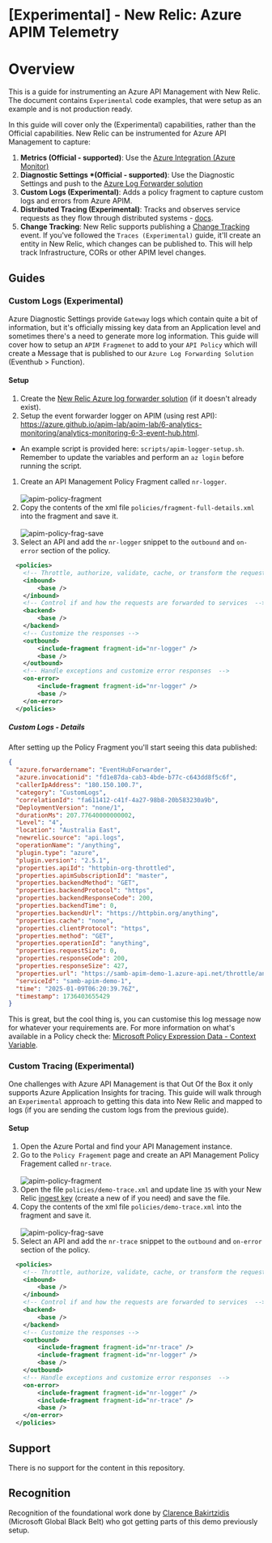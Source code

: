 # [Experimental] - New Relic: Azure APIM Telemetry

# Overview

This is a guide for instrumenting an Azure API Management with New Relic. The document contains `Experimental` code examples, that were setup as an example and is not production ready. 

In this guide will cover only the (Experimental) capabilities, rather than the Official capabilities. New Relic can be instrumented for Azure API Management to capture:

1. **Metrics (Official - supported)**: Use the [Azure Integration (Azure Monitor)](https://docs.newrelic.com/docs/infrastructure/microsoft-azure-integrations/get-started/activate-azure-integrations/)
1. **Diagnostic Settings *(Official - supported)**: Use the Diagnostic Settings and push to the [Azure Log Forwarder solution](https://docs.newrelic.com/docs/logs/forward-logs/azure-log-forwarding/)
1. **Custom Logs (Experimental)**: Adds a policy fragment to capture custom logs and errors from Azure APIM.
1. **Distributed Tracing (Experimental)**: Tracks and observes service requests as they flow through distributed systems - [docs](https://docs.newrelic.com/docs/distributed-tracing/concepts/introduction-distributed-tracing/).
1. **Change Tracking**: New Relic supports publishing a [Change Tracking](https://docs.newrelic.com/docs/change-tracking/change-tracking-introduction/) event. If you've followed the `Traces (Experimental)` guide, it'll create an entity in New Relic, which changes can be published to. This will help track Infrastructure, CORs or other APIM level changes. 


## Guides

### Custom Logs (Experimental)

Azure Diagnostic Settings provide `Gateway` logs which contain quite a bit of information, but it's officially missing key data from an Application level and sometimes there's a need to generate more log information. This guide will cover how to setup an `APIM Fragmenet` to add to your `API Policy` which will create a Message that is published to our `Azure Log Forwarding Solution` (Eventhub > Function).

#### Setup

1. Create the [New Relic Azure log forwarder solution](https://docs.newrelic.com/docs/logs/forward-logs/azure-log-forwarding/) (if it doesn't already exist).
1. Setup the event forwarder logger on APIM (using rest API): https://azure.github.io/apim-lab/apim-lab/6-analytics-monitoring/analytics-monitoring-6-3-event-hub.html.
  - An example script is provided here: `scripts/apim-logger-setup.sh`.
  Remember to update the variables and perform an `az login` before running the script.
1. Create an API Management Policy Fragment called `nr-logger`. <br><br>
  ![apim-policy-fragment](.imgs/apim-policy-fragments.png)
1. Copy the contents of the xml file `policies/fragment-full-details.xml` into the fragment and save it. <br><br>
  ![apim-policy-frag-save](.imgs/fragment-applied.png)
1. Select an API and add the `nr-logger` snippet to the `outbound` and `on-error` section of the policy. 
  ```xml
    <policies>
      <!-- Throttle, authorize, validate, cache, or transform the requests -->
      <inbound>
          <base />
      </inbound>
      <!-- Control if and how the requests are forwarded to services  -->
      <backend>
          <base />
      </backend>
      <!-- Customize the responses -->
      <outbound>
          <include-fragment fragment-id="nr-logger" />
          <base />
      </outbound>
      <!-- Handle exceptions and customize error responses  -->
      <on-error>
          <include-fragment fragment-id="nr-logger" />
          <base />
      </on-error>
    </policies>
  ```


##### Custom Logs - Details

After setting up the Policy Fragment you'll start seeing this data published:

```json
{
  "azure.forwardername": "EventHubForwarder",
  "azure.invocationid": "fd1e87da-cab3-4bde-b77c-c643dd8f5c6f",
  "callerIpAddress": "180.150.100.7",
  "category": "CustomLogs",
  "correlationId": "fa611412-c41f-4a27-98b8-20b583230a9b",
  "DeploymentVersion": "none/1",
  "durationMs": 207.77640000000002,
  "Level": "4",
  "location": "Australia East",
  "newrelic.source": "api.logs",
  "operationName": "/anything",
  "plugin.type": "azure",
  "plugin.version": "2.5.1",
  "properties.apiId": "httpbin-org-throttled",
  "properties.apimSubscriptionId": "master",
  "properties.backendMethod": "GET",
  "properties.backendProtocol": "https",
  "properties.backendResponseCode": 200,
  "properties.backendTime": 0,
  "properties.backendUrl": "https://httpbin.org/anything",
  "properties.cache": "none",
  "properties.clientProtocol": "https",
  "properties.method": "GET",
  "properties.operationId": "anything",
  "properties.requestSize": 0,
  "properties.responseCode": 200,
  "properties.responseSize": 427,
  "properties.url": "https://samb-apim-demo-1.azure-api.net/throttle/anything",
  "serviceId": "samb-apim-demo-1",
  "time": "2025-01-09T06:20:39.76Z",
  "timestamp": 1736403655429
}
```

This is great, but the cool thing is, you can customise this log message now for whatever your requirements are.  For more information on what's available in a Policy check the: [Microsoft Policy Expression Data - Context Variable](https://learn.microsoft.com/en-us/azure/api-management/api-management-policy-expressions).


### Custom Tracing (Experimental)

One challenges with Azure API Management is that Out Of the Box it only supports Azure Application Insights for tracing. This guide will walk through an `Experimental` approach to getting this data into New Relic and mapped to logs (if you are sending the custom logs from the previous guide).

#### Setup

1. Open the Azure Portal and find your API Management instance.
1. Go to the `Policy Fragement` page and create an API Management Policy Fragement called `nr-trace`.  <br><br>
  ![apim-policy-fragment](.imgs/apim-policy-fragments.png)
1. Open the file `policies/demo-trace.xml` and update line `35` with your New Relic [ingest key](https://docs.newrelic.com/docs/apis/intro-apis/new-relic-api-keys/) (create a new of if you need) and save the file.
1. Copy the contents of the xml file `policies/demo-trace.xml` into the fragment and save it. <br><br>
   ![apim-policy-frag-save](.imgs/fragment-applied.png)
1. Select an API and add the `nr-trace` snippet to the `outbound` and `on-error` section of the policy. 
  ```xml
    <policies>
      <!-- Throttle, authorize, validate, cache, or transform the requests -->
      <inbound>
          <base />
      </inbound>
      <!-- Control if and how the requests are forwarded to services  -->
      <backend>
          <base />
      </backend>
      <!-- Customize the responses -->
      <outbound>
          <include-fragment fragment-id="nr-trace" />
          <include-fragment fragment-id="nr-logger" />
          <base />
      </outbound>
      <!-- Handle exceptions and customize error responses  -->
      <on-error>
          <include-fragment fragment-id="nr-logger" />
          <include-fragment fragment-id="nr-trace" />
          <base />
      </on-error>
    </policies>
  ```


## Support

There is no support for the content in this repository.

## Recognition

Recognition of the foundational work done by  [Clarence Bakirtzidis](https://www.linkedin.com/in/clarencebakirtzidis/) (Microsoft Global Black Belt) who got getting parts of this demo previously setup.

